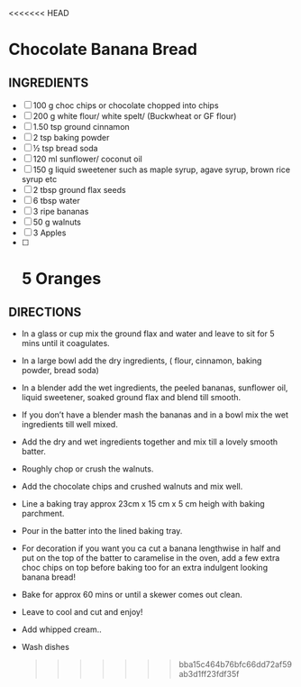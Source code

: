 <<<<<<< HEAD

# Chocolate Banana Bread

## INGREDIENTS

- [ ] 100 g choc chips or chocolate chopped into chips
- [ ] 200 g white flour/ white spelt/ (Buckwheat or GF flour)
- [ ] 1.50 tsp ground cinnamon
- [ ] 2 tsp baking powder
- [ ] ½ tsp bread soda
- [ ] 120 ml sunflower/ coconut oil
- [ ] 150 g liquid sweetener such as maple syrup, agave syrup, brown rice
      syrup etc
- [ ] 2 tbsp ground flax seeds
- [ ] 6 tbsp water
- [ ] 3 ripe bananas
- [ ] 50 g walnuts
- [ ] 3 Apples
- [ ] # 5 Oranges

## DIRECTIONS

- In a glass or cup mix the ground flax and water and leave to sit for 5 mins until it coagulates.

- In a large bowl add the dry ingredients, ( flour, cinnamon, baking powder, bread soda)

- In a blender add the wet ingredients, the peeled bananas, sunflower oil, liquid sweetener, soaked ground flax and blend till smooth.

- If you don’t have a blender mash the bananas and in a bowl mix the wet ingredients till well mixed.

- Add the dry and wet ingredients together and mix till a lovely smooth batter.

- Roughly chop or crush the walnuts.

- Add the chocolate chips and crushed walnuts and mix well.

- Line a baking tray approx 23cm x 15 cm x 5 cm heigh with baking parchment.

- Pour in the batter into the lined baking tray.

- For decoration if you want you ca cut a banana lengthwise in half and put on the top of the batter to caramelise in the oven, add a few extra choc chips on top before baking too for an extra indulgent looking banana bread!

- Bake for approx 60 mins or until a skewer comes out clean.

- Leave to cool and cut and enjoy!
- Add whipped cream..
- Wash dishes
  > > > > > > > bba15c464b76bfc66dd72af59ab3d1ff23fdf35f
